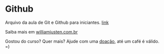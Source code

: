 # Github

Arquivo da aula de Git e Github para iniciantes. [link](http://www.udemy.com/git-e-github-para-iniciantes)

Saiba mais em [williamjusten.com.br](http://willianjusten.com.br)

Gostou do curso? Quer mais? Ajude com uma [doação](https://www.paypal.com/donate/?token=QVGp3VefkqgE37HtEONKoYSa05ZHYnb_PsxF-yZx0K8_5zeW9G3oscGV0lHQuu3m-CtIkG&country.x=BR&locale.x=BR), até um café é válido. =) 
